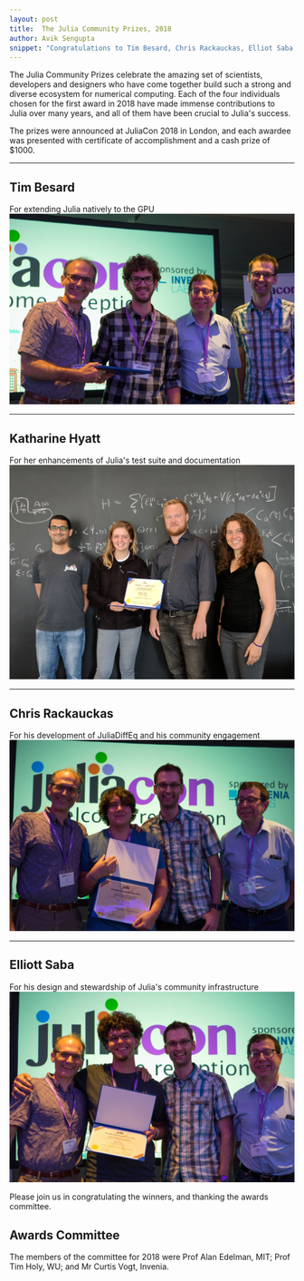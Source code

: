 ```yaml
---
layout: post
title:  The Julia Community Prizes, 2018
author: Avik Sengupta
snippet: "Congratulations to Tim Besard, Chris Rackauckas, Elliot Saba and Katharine Hyatt"
---
```


The Julia Community Prizes celebrate the amazing set of scientists, developers and designers who have come together build such a strong and diverse ecosystem for numerical computing. Each of the four individuals chosen for the first award in 2018 have made immense contributions to Julia over many years, and all of them have been crucial to Julia's success.

The prizes were announced at JuliaCon 2018 in London, and each awardee was presented with certificate of accomplishment and a cash prize of $1000.

----

## Tim Besard
For extending Julia natively to the GPU
![Tim Besard](/images/blog/2018-09-04-julia-community-prizes/tim-besard.jpg)

----

## Katharine Hyatt
For her enhancements of Julia's test suite and documentation
![Katharine Hyatt](/images/blog/2018-09-04-julia-community-prizes/katie-hyatt.jpg)

----

## Chris Rackauckas
For his development of JuliaDiffEq and his community engagement
![Chris Rackauckas](/images/blog/2018-09-04-julia-community-prizes/chris-rackauckas.jpg)

----

## Elliott Saba
For his design and stewardship of Julia's community infrastructure
![Elliot Saba](/images/blog/2018-09-04-julia-community-prizes/elliot-saba.jpg)

Please join us in congratulating the winners, and thanking the awards committee.

## Awards Committee
The members of the committee for 2018 were Prof Alan Edelman, MIT; Prof Tim Holy, WU; and Mr Curtis Vogt, Invenia.
